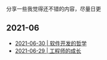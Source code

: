 分享一些我觉得还不错的内容，尽量日更

## 2021-06
- [2021-06-30 | 软件开发的哲学](https://github.com/lzyy/telescope/discussions/2)
- [2021-06-29 | 工程师的成长](https://github.com/lzyy/telescope/discussions/1)
